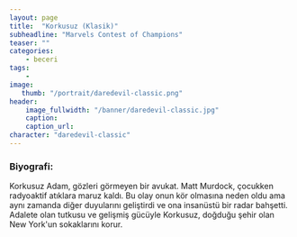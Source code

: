 ```yaml
---
layout: page
title:  "Korkusuz (Klasik)"
subheadline: "Marvels Contest of Champions"
teaser: ""
categories:
    - beceri
tags:
    -
image:
   thumb: "/portrait/daredevil-classic.png"
header:
    image_fullwidth: "/banner/daredevil-classic.jpg"
    caption: 
    caption_url: 
character: "daredevil-classic"
---
```


### Biyografi:

Korkusuz Adam, gözleri görmeyen bir avukat. Matt Murdock, çocukken radyoaktif atıklara maruz kaldı. Bu olay onun kör olmasına neden oldu ama aynı zamanda diğer duyularını geliştirdi ve ona insanüstü bir radar bahşetti. Adalete olan tutkusu ve gelişmiş gücüyle Korkusuz, doğduğu şehir olan New York'un sokaklarını korur.
